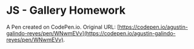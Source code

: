 # JS - Gallery Homework

A Pen created on CodePen.io. Original URL: [https://codepen.io/agustin-galindo-reyes/pen/WNwmEVv](https://codepen.io/agustin-galindo-reyes/pen/WNwmEVv).


